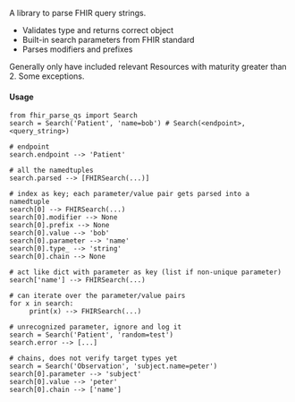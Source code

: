 A library to parse FHIR query strings.

- Validates type and returns correct object
- Built-in search parameters from FHIR standard
- Parses modifiers and prefixes

Generally only have included relevant Resources with maturity greater than 2. Some exceptions.

#### Usage

    from fhir_parse_qs import Search
    search = Search('Patient', 'name=bob') # Search(<endpoint>, <query_string>)

    # endpoint
    search.endpoint --> 'Patient'

    # all the namedtuples
    search.parsed --> [FHIRSearch(...)]

    # index as key; each parameter/value pair gets parsed into a namedtuple
    search[0] --> FHIRSearch(...)
    search[0].modifier --> None
    search[0].prefix --> None
    search[0].value --> 'bob'
    search[0].parameter --> 'name'
    search[0].type_ --> 'string'
    search[0].chain --> None

    # act like dict with parameter as key (list if non-unique parameter)
    search['name'] --> FHIRSearch(...)

    # can iterate over the parameter/value pairs
    for x in search:
         print(x) --> FHIRSearch(...)

    # unrecognized parameter, ignore and log it
    search = Search('Patient', 'random=test')
    search.error --> [...]

    # chains, does not verify target types yet
    search = Search('Observation', 'subject.name=peter')
    search[0].parameter --> 'subject'
    search[0].value --> 'peter'
    search[0].chain --> ['name']
